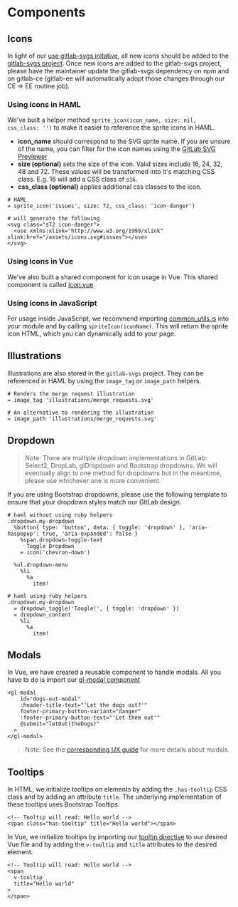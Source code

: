 # Components

## Icons

In light of our [use gitlab-svgs initative][gitlab-svgs-initative], all new icons should be added to the [gitlab-svgs project][gitlab-svgs-project]. Once new icons are added to the gitlab-svgs project, please have the maintainer update the gitlab-svgs dependency on npm and on gitlab-ce (gitlab-ee will automatically adopt those changes through our CE => EE routine job).

### Using icons in HAML

We've built a helper method `sprite_icon(icon_name, size: nil, css_class: '')` to make it easier to reference the sprite icons in HAML.

- **icon_name** should correspond to the SVG sprite name. If you are unsure of the name, you can filter for the icon names using the [GitLab SVG Previewer][svg-previewer]
- **size (optional)** sets the size of the icon. Valid sizes include 16, 24, 32, 48 and 72. These values will be transformed into it's matching CSS class. E.g. 16 will add a CSS class of `s16`.
- **css_class (optional)** applies additional css classes to the icon.

```
# HAML
= sprite_icon('issues', size: 72, css_class: 'icon-danger')

# will generate the following
<svg class="s72 icon-danger">
  <use xmlns:xlink="http://www.w3.org/1999/xlink" xlink:href="/assets/icons.svg#issues"></use>
</svg>
```

### Using icons in Vue

We've also built a shared component for icon usage in Vue. This shared component is called [icon.vue][icon-vue].

### Using icons in JavaScript

For usage inside JavaScript, we recommend importing [common_utils.js][common-utils] into your module and by calling `spriteIcon(iconName)`. This will return the sprite icon HTML, which you can dynamically add to your page.

## Illustrations

Illustrations are also stored in the `gitlab-svgs` project. They can be referenced in HAML by using the `image_tag` or `image_path` helpers.

```
# Renders the merge request illustration
= image_tag 'illustrations/merge_requests.svg'

# An alternative to rendering the illustration
= image_path 'illustrations/merge_requests.svg'
```

## Dropdown

> Note: There are multiple dropdown implementations in GitLab: Select2, DropLab, glDropdown and Bootstrap dropdowns. We will eventually align to one method for dropdowns but in the meantime, please use whichever one is more convenient.

If you are using Bootstrap dropdowns, please use the following template to ensure that your dropdown styles match our GitLab design.

```
# haml without using ruby helpers
.dropdown.my-dropdown
  %button{ type: 'button', data: { toggle: 'dropdown' }, 'aria-haspopup': true, 'aria-expanded': false }
    %span.dropdown-toggle-text
      Toggle Dropdown
    = icon('chevron-down')

  %ul.dropdown-menu
    %li
      %a
        item!

# haml using ruby helpers
.dropdown.my-dropdown
  = dropdown_toggle('Toogle!', { toggle: 'dropdown' })
  = dropdown_content
    %li
      %a
        item!
```

## Modals

In Vue, we have created a reusable component to handle modals. All you have to do is import our [gl-modal component][gl-modal]

```
<gl-modal
    id="dogs-out-modal"
    :header-title-text="'Let the dogs out?'"
    footer-primary-button-variant="danger"
    :footer-primary-button-text="'Let them out'"
    @submit="letOut(theDogs)"
  >
</gl-modal>
```

> Note: See the [corresponding UX guide][ux-modals] for more details about modals.

## Tooltips

In HTML, we initialize tooltips on elements by adding the `.has-tooltip` CSS class and by adding an attribute `title`. The underlying implementation of these tooltips uses Bootstrap Tooltips.

```
<!-- Tooltip will read: Hello world -->
<span class="has-tooltip" title="Hello world"></span>
```

In Vue, we initialize tooltips by importing our [tooltip directive][tooltip-directive] to our desired Vue file and by adding the `v-tooltip` and `title` attributes to the desired element.

```
<!-- Tooltip will read: Hello world -->
<span
  v-tooltip
  title="Hello world"
>
</span>
```

[gitlab-svgs-initative]: ../initatives.md
[gitlab-svgs-project]: https://gitlab.com/gitlab-org/gitlab-svgs
[svg-previewer]: http://gitlab-org.gitlab.io/gitlab-svgs/
[icon-vue]: https://gitlab.com/gitlab-org/gitlab-ce/blob/master/app/assets/javascripts/vue_shared/components/icon.vue
[common-utils]: https://gitlab.com/gitlab-org/gitlab-ce/blob/master/app/assets/javascripts/lib/utils/common_utils.js
[gl-modal]: https://gitlab.com/gitlab-org/gitlab-ce/blob/master/app/assets/javascripts/vue_shared/components/gl-modal.vue
[ux-modals]: https://docs.gitlab.com/ce/development/ux_guide/components.html#modals
[tooltip-directive]: https://gitlab.com/gitlab-org/gitlab-ce/blob/master/app/assets/javascripts/vue_shared/directives/tooltip.js
